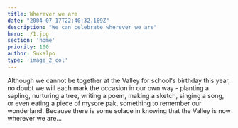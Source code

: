 ```yaml
---
title: Wherever we are
date: "2004-07-17T22:40:32.169Z"
description: "We can celebrate wherever we are"
hero: ./1.jpg
section: 'home'
priority: 100
author: Sukalpo
type: 'image_2_col'
---
```


Although we cannot be together at the Valley for school's birthday this year, no doubt we will each mark the occasion in our own way - planting a sapling, nurturing a tree, writing a poem, making a sketch, singing a song, or even eating a piece of mysore pak, something to remember our wonderland. Because there is some solace in knowing that the Valley is now wherever we are...